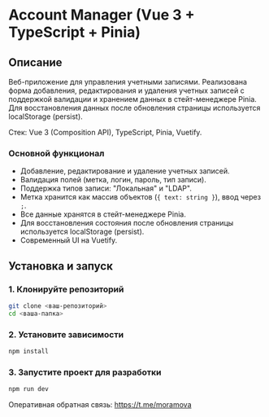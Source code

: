
# Account Manager (Vue 3 + TypeScript + Pinia)

## Описание

Веб-приложение для управления учетными записями. Реализована форма добавления, редактирования и удаления учетных записей с поддержкой валидации и хранением данных в стейт-менеджере Pinia. Для восстановления данных после обновления страницы используется localStorage (persist).

Стек: Vue 3 (Composition API), TypeScript, Pinia, Vuetify.

### Основной функционал

- Добавление, редактирование и удаление учетных записей.
- Валидация полей (метка, логин, пароль, тип записи).
- Поддержка типов записи: "Локальная" и "LDAP".
- Метка хранится как массив объектов (`{ text: string }`), ввод через `;`.
- Все данные хранятся в стейт-менеджере Pinia.
- Для восстановления состояния после обновления страницы используется localStorage (persist).
- Современный UI на Vuetify.

## Установка и запуск

### 1. Клонируйте репозиторий

```sh
git clone <ваш-репозиторий>
cd <ваша-папка>
```

### 2. Установите зависимости

```sh
npm install
```

### 3. Запустите проект для разработки

```sh
npm run dev
```


Оперативная обратная связь: https://t.me/moramova
